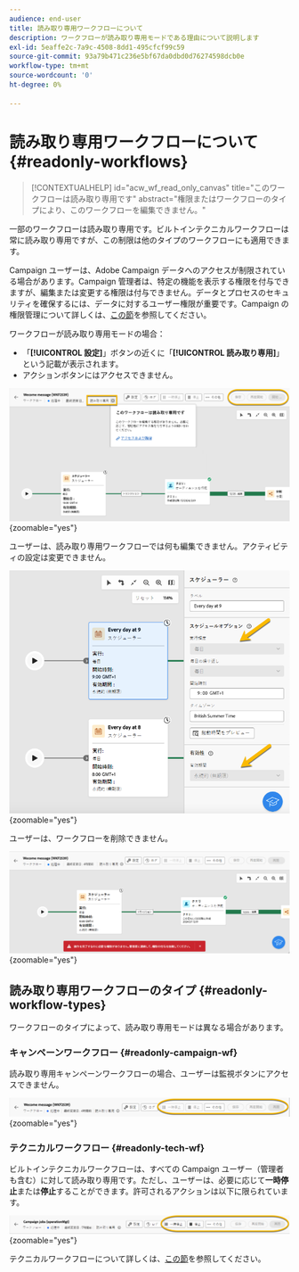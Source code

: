 ```yaml
---
audience: end-user
title: 読み取り専用ワークフローについて
description: ワークフローが読み取り専用モードである理由について説明します
exl-id: 5eaffe2c-7a9c-4508-8dd1-495cfcf99c59
source-git-commit: 93a79b471c236e5bf67da0dbd0d76274598dcb0e
workflow-type: tm+mt
source-wordcount: '0'
ht-degree: 0%

---
```


# 読み取り専用ワークフローについて {#readonly-workflows}

>[!CONTEXTUALHELP]
>id="acw_wf_read_only_canvas"
>title="このワークフローは読み取り専用です"
>abstract="権限またはワークフローのタイプにより、このワークフローを編集できません。"

一部のワークフローは読み取り専用です。ビルトインテクニカルワークフローは常に読み取り専用ですが、この制限は他のタイプのワークフローにも適用できます。

Campaign ユーザーは、Adobe Campaign データへのアクセスが制限されている場合があります。Campaign 管理者は、特定の機能を表示する権限を付与できますが、編集または変更する権限は付与できません。データとプロセスのセキュリティを確保するには、データに対するユーザー権限が重要です。Campaign の権限管理について詳しくは、[この節](../get-started/permissions.md)を参照してください。

ワークフローが読み取り専用モードの場合：

* 「**[!UICONTROL 設定]**」ボタンの近くに「**[!UICONTROL 読み取り専用]**」という記載が表示されます。
* アクションボタンにはアクセスできません。

![「設定」ボタンと無効なアクションボタンを示す読み取り専用ワークフローインターフェイス](assets/readonly-workflow.png){zoomable="yes"}

ユーザーは、読み取り専用ワークフローでは何も編集できません。アクティビティの設定は変更できません。

![無効な設定オプションを示す、読み取り専用モードのスケジューラーインターフェイス。](assets/scheduler-readonly.png){zoomable="yes"}

ユーザーは、ワークフローを削除できません。

![ワークフローを削除するための制限付きの権限を示すインターフェイス。](assets/readonly-rights.png){zoomable="yes"}

## 読み取り専用ワークフローのタイプ {#readonly-workflow-types}

ワークフローのタイプによって、読み取り専用モードは異なる場合があります。

### キャンペーンワークフロー {#readonly-campaign-wf}

読み取り専用キャンペーンワークフローの場合、ユーザーは監視ボタンにアクセスできません。

![無効な監視オプションを示す、読み取り専用モードのキャンペーンワークフローインターフェイス。](assets/readonly-campaign-workflow.png){zoomable="yes"}

### テクニカルワークフロー {#readonly-tech-wf}

ビルトインテクニカルワークフローは、すべての Campaign ユーザー（管理者も含む）に対して読み取り専用です。ただし、ユーザーは、必要に応じて&#x200B;**一時停止**&#x200B;または&#x200B;**停止**&#x200B;することができます。許可されるアクションは以下に限られています。

![ワークフローを一時停止または停止するオプションを示す、読み取り専用モードのテクニカルワークフローインターフェイス。](assets/readonly-technical-workflow.png){zoomable="yes"}

テクニカルワークフローについて詳しくは、[この節](https://experienceleague.adobe.com/ja/docs/campaign/automation/workflows/introduction/wf-type/technical-workflows)を参照してください。